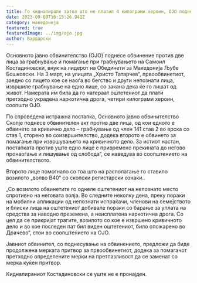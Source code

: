 ```yaml
---
title: Го киднапирале затоа што не платил 4 килограми хероин, ОЈО поднесе обвинение
date: 2023-09-09T16:15:26.941Z
category: македонија
featured: true
featuredImage: ../img/ojo.jpg
author: Вардарски
---
```

<!--StartFragment-->

Основното јавно обвинителство (ОЈО) поднесе обвинение против две лица за грабнување и помагање при грабнувањето на Самоил Костадиновски, внук на лидерот на Обединети за Македонија Љубе Бошковски. На 3 март, на улицата „Христо Татарчев“, првообвинетиот, заедно со лицето кое се наоѓа во бегство и други непознати лица, извршиле грабнување на едно лице, со закана дека ќе го лишат од живот. Намерата им била да го натераат оштетениот да плати претходно украдена наркотична дрога, четири килограми хероин, соопшти ОЈО.



<!--EndFragment--><!--StartFragment-->

По спроведена истражна постапка, Основното јавно обвинителство Скопје поднесе обвинителен акт против две лица, од кои едното е обвинето за кривично дело – грабнување од член 141 став 2 во врска со став 1, сторено во соизвршителство, додека второто е обвинето за помагање при извршувањето на кривичното дело. За истиот настан, постапката против уште едно лице е привремено прекината до негово пронаоѓање и лишување од слобода“, се наведува во соопштението на обвинителството.

Второто лице помогнало со тоа што на располагање го ставило возилото „волво В40“ со скопски регистарски ознаки..

„Со возилото обвинетите го однеле оштетениот на непознато место спротивно на неговата волја. Во следните неколку дена, преку пораки на мобилни апликации од непознати испраќачи, членови на семејството и блиски лица на оштетениот добивале пораки со барање за уплата на средства за наводно преземена, а неисплатена наркотична дрога. Со цел да се прикријат трагите, возилото со кое е извршено кривичното дело и во кое последен пат бил виден оштетениот, било опожарено во Драчево“, стои во соопштението на ОЈО.

Јавниот обвинител, со поднесување на обвинението, предложи да биде продолжена мерката притвор за првообвинетиот, додека за помагачот претходно определените мерки на претпазливост да се заменат со мерка куќен притвор.

Киднапираниот Костадиновски се уште не е пронајден.

<!--EndFragment-->